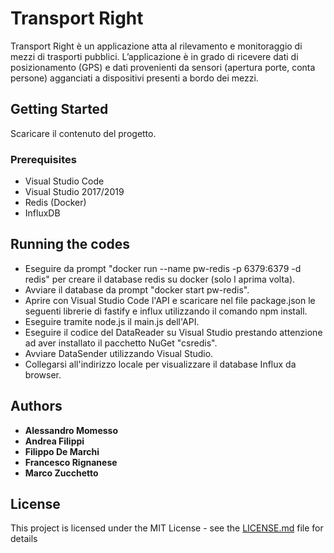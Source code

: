 # Transport Right

Transport Right è un applicazione atta al rilevamento e monitoraggio di mezzi di trasporti pubblici. L’applicazione è in grado di ricevere dati di posizionamento (GPS) e dati provenienti da sensori (apertura porte, conta persone) agganciati a dispositivi presenti a bordo dei mezzi.

## Getting Started

Scaricare il contenuto del progetto.

### Prerequisites

- Visual Studio Code
- Visual Studio 2017/2019
- Redis (Docker)
- InfluxDB

## Running the codes

- Eseguire da prompt "docker run --name pw-redis -p 6379:6379 -d redis" per creare il database redis su docker (solo l aprima volta).
- Avviare il database da prompt "docker start pw-redis".
- Aprire con Visual Studio Code l'API e scaricare nel file package.json le seguenti librerie di fastify e influx utilizzando il comando npm install.
- Eseguire tramite node.js il main.js dell'API.
- Eseguire il codice del DataReader su Visual Studio prestando attenzione ad aver installato il pacchetto NuGet "csredis".
- Avviare DataSender utilizzando Visual Studio.
- Collegarsi all'indirizzo locale per visualizzare il database Influx da browser.




## Authors

* **Alessandro Momesso**
* **Andrea Filippi**
* **Filippo De Marchi**
* **Francesco Rignanese**
* **Marco Zucchetto**

## License

This project is licensed under the MIT License - see the [LICENSE.md](LICENSE.md) file for details


